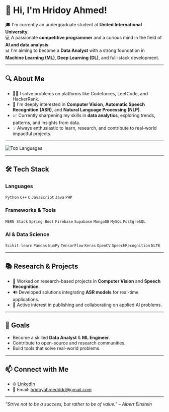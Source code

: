 # 👋 Hi, I'm Hridoy Ahmed!

🎓 I'm currently an undergraduate student at **United International University**.  
💻 A passionate **competitive programmer** and a curious mind in the field of **AI and data analysis**.  
📊 I'm aiming to become a **Data Analyst** with a strong foundation in **Machine Learning (ML)**, **Deep Learning (DL)**, and full-stack development.

---

## 🔍 About Me

- 👨‍💻 I solve problems on platforms like Codeforces, LeetCode, and HackerRank.
- 🤖 I'm deeply interested in **Computer Vision**, **Automatic Speech Recognition (ASR)**, and **Natural Language Processing (NLP)**.
- 📈 Currently sharpening my skills in **data analytics**, exploring trends, patterns, and insights from data.
- 💡 Always enthusiastic to learn, research, and contribute to real-world impactful projects.

---

![Top Languages](https://github-readme-stats.vercel.app/api/top-langs/?username=hrid0yyy&layout=compact&theme=radical)

---

## 🛠️ Tech Stack

### Languages  
`Python` `C++` `C` `JavaScript` `Java` `PHP` 

### Frameworks & Tools  
`MERN Stack` `Spring Boot` `Firebase` `Supabase` `MongoDB` `MySQL` `PostgreSQL`

### AI & Data Science  
`Scikit-learn` `Pandas` `NumPy` `TensorFlow` `Keras` `OpenCV` `SpeechRecognition` `NLTK`

---

## 📚 Research & Projects

- 🧠 Worked on research-based projects in **Computer Vision** and **Speech Recognition**.
- 🔊 Developed solutions integrating **ASR models** for real-time applications.
- 📝 Active interest in publishing and collaborating on applied AI problems.

---

## 🚀 Goals

- Become a skilled **Data Analyst** & **ML Engineer**.
- Contribute to open-source and research communities.
- Build tools that solve real-world problems.

---

## 📫 Connect with Me

- 🌐 [LinkedIn](https://www.linkedin.com/in/hridoy-ahmed-659410226/) 
- 📧 Email: hridoyahmedddd@gmail.com

---

_“Strive not to be a success, but rather to be of value.” – Albert Einstein_

